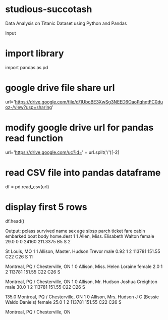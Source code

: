 # studious-succotash
Data Analysis on Titanic Dataset using Python and Pandas

Input
# import library
import pandas as pd

# google drive file share url
url='https://drive.google.com/file/d/1UboBE3XwSg3NEED6OaoPqhqtFC0duoz-/view?usp=sharing'

# modify google drive url for pandas read function
url='https://drive.google.com/uc?id=' + url.split('/')[-2]

# read CSV file into pandas dataframe
df = pd.read_csv(url)

# display first 5 rows
df.head()

Output:
pclass
survived
name
sex
age
sibsp
parch
ticket
fare
cabin
embarked
boat
body
home.dest
1
1
Allen, Miss. Elisabeth Walton
female
29.0
0
0
24160
211.3375
B5
S
2


St Louis, MO
1
1
Allison, Master. Hudson Trevor
male
0.92
1
2
113781
151.55
C22 C26
S
11


Montreal, PQ / Chesterville, ON
1
0
Allison, Miss. Helen Loraine
female
2.0
1
2
113781
151.55
C22 C26
S




Montreal, PQ / Chesterville, ON
1
0
Allison, Mr. Hudson Joshua Creighton
male
30.0
1
2
113781
151.55
C22 C26
S


135.0
Montreal, PQ / Chesterville, ON
1
0
Allison, Mrs. Hudson J C (Bessie Waldo Daniels)
female
25.0
1
2
113781
151.55
C22 C26
S




Montreal, PQ / Chesterville, ON


